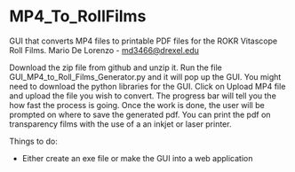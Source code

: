 # MP4_To_RollFilms
GUI that converts MP4 files to printable PDF files for the ROKR Vitascope Roll Films.
Mario De Lorenzo - md3466@drexel.edu

Download the zip file from github and unzip it. Run the file GUI_MP4_to_Roll_Films_Generator.py and it will pop up the GUI. You might need to download the python libraries for the GUI. Click on Upload MP4 file and upload the file you wish to convert. The progress bar will tell you the how fast the process is going. Once the work is done, the user will be prompted on where to save the generated pdf. You can print the pdf on transparency films with the use of a an inkjet or laser printer.

Things to do:
  - Either create an exe file or make the GUI into a web application
